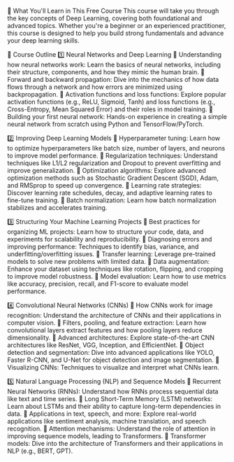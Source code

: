 📌 What You'll Learn in This Free Course
This course will take you through the key concepts of Deep Learning, covering both foundational and advanced topics. Whether you're a beginner or an experienced practitioner, this course is designed to help you build strong fundamentals and advance your deep learning skills.

🚀 Course Outline
1️⃣ Neural Networks and Deep Learning
🔹 Understanding how neural networks work: Learn the basics of neural networks, including their structure, components, and how they mimic the human brain.
🔹 Forward and backward propagation: Dive into the mechanics of how data flows through a network and how errors are minimized using backpropagation.
🔹 Activation functions and loss functions: Explore popular activation functions (e.g., ReLU, Sigmoid, Tanh) and loss functions (e.g., Cross-Entropy, Mean Squared Error) and their roles in model training.
🔹 Building your first neural network: Hands-on experience in creating a simple neural network from scratch using Python and TensorFlow/PyTorch.

2️⃣ Improving Deep Learning Models
🔹 Hyperparameter tuning: Learn how to optimize hyperparameters like batch size, number of layers, and neurons to improve model performance.
🔹 Regularization techniques: Understand techniques like L1/L2 regularization and Dropout to prevent overfitting and improve generalization.
🔹 Optimization algorithms: Explore advanced optimization methods such as Stochastic Gradient Descent (SGD), Adam, and RMSprop to speed up convergence.
🔹 Learning rate strategies: Discover learning rate schedules, decay, and adaptive learning rates to fine-tune training.
🔹 Batch normalization: Learn how batch normalization stabilizes and accelerates training.

3️⃣ Structuring Your Machine Learning Projects
🔹 Best practices for organizing ML projects: Learn how to structure your code, data, and experiments for scalability and reproducibility.
🔹 Diagnosing errors and improving performance: Techniques to identify bias, variance, and underfitting/overfitting issues.
🔹 Transfer learning: Leverage pre-trained models to solve new problems with limited data.
🔹 Data augmentation: Enhance your dataset using techniques like rotation, flipping, and cropping to improve model robustness.
🔹 Model evaluation: Learn how to use metrics like accuracy, precision, recall, and F1-score to evaluate model performance.

4️⃣ Convolutional Neural Networks (CNNs)
🔹 How CNNs work for image recognition: Understand the architecture of CNNs and their applications in computer vision.
🔹 Filters, pooling, and feature extraction: Learn how convolutional layers extract features and how pooling layers reduce dimensionality.
🔹 Advanced architectures: Explore state-of-the-art CNN architectures like ResNet, VGG, Inception, and EfficientNet.
🔹 Object detection and segmentation: Dive into advanced applications like YOLO, Faster R-CNN, and U-Net for object detection and image segmentation.
🔹 Visualizing CNNs: Techniques to visualize and interpret what CNNs learn.

5️⃣ Natural Language Processing (NLP) and Sequence Models
🔹 Recurrent Neural Networks (RNNs): Understand how RNNs process sequential data like text and time series.
🔹 Long Short-Term Memory (LSTM) networks: Learn about LSTMs and their ability to capture long-term dependencies in data.
🔹 Applications in text, speech, and more: Explore real-world applications like sentiment analysis, machine translation, and speech recognition.
🔹 Attention mechanisms: Understand the role of attention in improving sequence models, leading to Transformers.
🔹 Transformer models: Dive into the architecture of Transformers and their applications in NLP (e.g., BERT, GPT).

